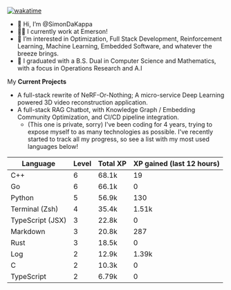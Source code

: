 
[![wakatime](https://wakatime.com/badge/user/50e6c678-94a9-4739-af51-360aeb113c51.svg)](https://wakatime.com/@50e6c678-94a9-4739-af51-360aeb113c51)

- 👋 Hi, I’m @SimonDaKappa
- 🧑‍💼 I currently work at Emerson!
- 👀 I’m interested in Optimization, Full Stack Development, Reinforcement Learning, Machine Learning, Embedded Software, and whatever the breeze brings.
- 🌱 I graduated with a B.S. Dual in Computer Science and Mathematics, with a focus in Operations Research and A.I

My **Current Projects** 
- A full-stack rewrite of NeRF-Or-Nothing; A micro-service Deep Learning powered 3D video reconstruction application.
- A full-stack RAG Chatbot, with Knowledge Graph / Embedding Community Optimization, and CI/CD pipeline integration.
  - (This one is private, sorry)
I've been coding for 4 years, trying to expose myself to as many technologies as possible. I've recently started to track all my progress, so see
a list with my most used languages below!

| Language | Level | Total XP | XP gained (last 12 hours) |
| --- | --- | --- | --- |
| C++ | 6 | 68.1k | 19 |
| Go | 6 | 66.1k | 0 |
| Python | 5 | 56.9k | 130 |
| Terminal (Zsh) | 4 | 35.4k | 1.51k |
| TypeScript (JSX) | 3 | 22.8k | 0 |
| Markdown | 3 | 20.8k | 287 |
| Rust | 3 | 18.5k | 0 |
| Log | 2 | 12.9k | 1.39k |
| C | 2 | 10.3k | 0 |
| TypeScript | 2 | 6.79k | 0 |